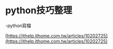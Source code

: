 # python技巧整理

-python寫檔

[https://ithelp.ithome.com.tw/articles/10202725](https://ithelp.ithome.com.tw/articles/10202725)

